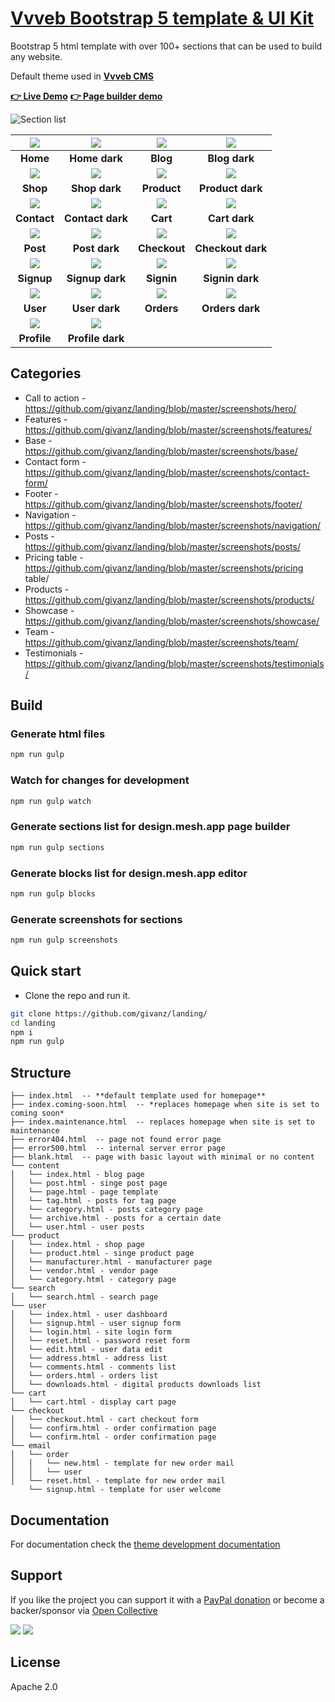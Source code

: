 # [Vvveb Bootstrap 5 template &amp; UI Kit](https://www.vvveb.com/themes/landing/index.html) &nbsp; 

Bootstrap 5 html template with over 100+ sections that can be used to build any website.

Default theme used in **[Vvveb CMS](https://www.vvveb.com)**

**[👉 Live Demo](https://www.vvveb.com/vvvebjs/demo/landing/index.html)**   **[👉 Page builder demo](https://design.mesh.app)**



![Section list](https://www.vvveb.com/themes/landing/list.png?a)

| [![](https://www.vvveb.com/themes/landing/screens/home.png)](https://www.vvveb.com/themes/landing/screens/home.png) | [![](https://www.vvveb.com/themes/landing/screens/home-dark.png)](https://www.vvveb.com/themes/landing/screens/home-dark.png) | [![](https://www.vvveb.com/themes/landing/screens/blog.png)](https://www.vvveb.com/themes/landing/screens/blog.png) | [![](https://www.vvveb.com/themes/landing/screens/blog-dark.png)](https://www.vvveb.com/themes/landing/screens/blog-dark.png) |
|:---:|:---:|:---:|:---:|
| **Home** | **Home dark** | **Blog** | **Blog dark** |
| [![](https://www.vvveb.com/themes/landing/screens/shop.png)](https://www.vvveb.com/themes/landing/screens/shop.png) | [![](https://www.vvveb.com/themes/landing/screens/shop-dark.png)](https://www.vvveb.com/themes/landing/screens/shop-dark.png) | [![](https://www.vvveb.com/themes/landing/screens/product.png)](https://www.vvveb.com/themes/landing/screens/product.png) | [![](https://www.vvveb.com/themes/landing/screens/product-dark.png)](https://www.vvveb.com/themes/landing/screens/product-dark.png) |
| **Shop**  | **Shop dark** | **Product**  | **Product dark** |
| [![](https://www.vvveb.com/themes/landing/screens/contact.png)](https://www.vvveb.com/themes/landing/screens/contact.png) | [![](https://www.vvveb.com/themes/landing/screens/contact-dark.png)](https://www.vvveb.com/themes/landing/screens/contact-dark.png) | [![](https://www.vvveb.com/themes/landing/screens/cart.png)](https://www.vvveb.com/themes/landing/screens/cart.png) | [![](https://www.vvveb.com/themes/landing/screens/cart-dark.png)](https://www.vvveb.com/themes/landing/screens/cart-dark.png) |
| **Contact** | **Contact dark** | **Cart** | **Cart dark** |
| [![](https://www.vvveb.com/themes/landing/screens/post.png)](https://www.vvveb.com/themes/landing/screens/post.png) | [![](https://www.vvveb.com/themes/landing/screens/post-dark.png)](https://www.vvveb.com/themes/landing/screens/post-dark.png) | [![](https://www.vvveb.com/themes/landing/screens/checkout.png)](https://www.vvveb.com/themes/landing/screens/checkout.png) | [![](https://www.vvveb.com/themes/landing/screens/checkout-dark.png)](https://www.vvveb.com/themes/landing/screens/checkout-dark.png) |
| **Post** | **Post dark** | **Checkout** | **Checkout dark** |
| [![](https://www.vvveb.com/themes/landing/screens/signup.png)](https://www.vvveb.com/themes/landing/screens/signup.png) | [![](https://www.vvveb.com/themes/landing/screens/signup-dark.png)](https://www.vvveb.com/themes/landing/screens/signup-dark.png) | [![](https://www.vvveb.com/themes/landing/screens/signin.png)](https://www.vvveb.com/themes/landing/screens/signin.png) | [![](https://www.vvveb.com/themes/landing/screens/signin-dark.png)](https://www.vvveb.com/themes/landing/screens/signin-dark.png) |
| **Signup** | **Signup dark** | **Signin** | **Signin dark** |
| [![](https://www.vvveb.com/themes/landing/screens/user.png)](https://www.vvveb.com/themes/landing/screens/user.png) | [![](https://www.vvveb.com/themes/landing/screens/user-dark.png)](https://www.vvveb.com/themes/landing/screens/user-dark.png) | [![](https://www.vvveb.com/themes/landing/screens/orders.png)](https://www.vvveb.com/themes/landing/screens/orders.png) | [![](https://www.vvveb.com/themes/landing/screens/orders-dark.png)](https://www.vvveb.com/themes/landing/screens/orders-dark.png) |
| **User** | **User dark** | **Orders** | **Orders dark** |
| [![](https://www.vvveb.com/themes/landing/screens/profile.png)](https://www.vvveb.com/themes/landing/screens/profile.png) | [![](https://www.vvveb.com/themes/landing/screens/profile-dark.png)](https://www.vvveb.com/themes/landing/screens/profile-dark.png) | 
| **Profile** | **Profile dark** |


## Categories

- Call to action - https://github.com/givanz/landing/blob/master/screenshots/hero/
- Features - https://github.com/givanz/landing/blob/master/screenshots/features/
- Base - https://github.com/givanz/landing/blob/master/screenshots/base/
- Contact form - https://github.com/givanz/landing/blob/master/screenshots/contact-form/
- Footer - https://github.com/givanz/landing/blob/master/screenshots/footer/
- Navigation - https://github.com/givanz/landing/blob/master/screenshots/navigation/
- Posts - https://github.com/givanz/landing/blob/master/screenshots/posts/
- Pricing table - https://github.com/givanz/landing/blob/master/screenshots/pricing table/
- Products - https://github.com/givanz/landing/blob/master/screenshots/products/
- Showcase - https://github.com/givanz/landing/blob/master/screenshots/showcase/
- Team - https://github.com/givanz/landing/blob/master/screenshots/team/
- Testimonials - https://github.com/givanz/landing/blob/master/screenshots/testimonials/


## Build

### Generate html files

```bash
npm run gulp
```

### Watch for changes for development

```bash
npm run gulp watch
```

### Generate sections list for design.mesh.app page builder

```bash
npm run gulp sections
```

### Generate blocks list for design.mesh.app editor

```bash
npm run gulp blocks
```

### Generate screenshots for sections

```bash
npm run gulp screenshots
```


## Quick start

- Clone the repo and run it.
```bash
git clone https://github.com/givanz/landing/
cd landing
npm i
npm run gulp
```


## Structure

```
├── index.html  -- **default template used for homepage**
├── index.coming-soon.html  -- *replaces homepage when site is set to coming soon*
├── index.maintenance.html  -- replaces homepage when site is set to maintenance
├── error404.html  -- page not found error page
├── error500.html  -- internal server error page
├── blank.html  -- page with basic layout with minimal or no content
└── content
│   └── index.html - blog page
│   └── post.html - singe post page
│   └── page.html - page template
│   └── tag.html - posts for tag page
│   └── category.html - posts category page
│   └── archive.html - posts for a certain date
│   └── user.html - user posts
└── product 
│   └── index.html - shop page
│   └── product.html - singe product page
│   └── manufacturer.html - manufacturer page
│   └── vendor.html - vendor page
│   └── category.html - category page
└── search 
│   └── search.html - search page
└── user
│   └── index.html - user dashboard
│   └── signup.html - user signup form
│   └── login.html - site login form
│   └── reset.html - password reset form
│   └── edit.html - user data edit
│   └── address.html - address list
│   └── comments.html - comments list
│   └── orders.html - orders list
│   └── downloads.html - digital products downloads list
└── cart 
│   └── cart.html - display cart page
└── checkout 
│   └── checkout.html - cart checkout form
│   └── confirm.html - order confirmation page
│   └── confirm.html - order confirmation page
└── email
│   └── order
│   │   └── new.html - template for new order mail
│   │   └── user
│   └── reset.html - template for new order mail
    └── signup.html - template for user welcome
```

## Documentation

For documentation check the [theme development documentation](http://dev.vvveb.com/theme-introduction)

## Support

If you like the project you can support it with a [PayPal donation](https://paypal.me/zgivan) or become a backer/sponsor via [Open Collective](https://opencollective.com/vvvebjs)


<a href="https://opencollective.com/vvvebjs/sponsors/0/website"><img src="https://opencollective.com/vvvebjs/sponsors/0/avatar"></a>
<a href="https://opencollective.com/vvvebjs/backers/0/website"><img src="https://opencollective.com/vvvebjs/backers/0/avatar"></a>


## License

Apache 2.0
